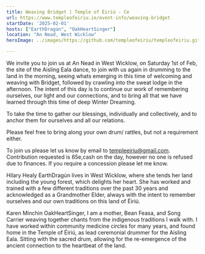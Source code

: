 ```yaml
---
title: Weaving Bridget | Temple of Éiriú - Ce
url: https://www.templeofeiriu.ie/event-info/weaving-bridget
startDate: '2025-02-01'
hosts: ["EarthDragún", "OakHeartSinger"]
location: "An Nead, West Wicklow"
heroImage: ../images/https://github.com/templeofeiriu/templeofeiriu.github.io/blob/main/static/src/content/images/Templeroofwithrainbow.jpg

---
```

We invite you to join us at An Nead in West Wicklow, on Saturday 1st of Feb, the site of the Aisling Eala dance, to join with us again in drumming to the land in the morning, seeing whats emerging in this time of welcoming and weaving with Bridget, followed by crawling into the sweat lodge in the afternoon.
The intent of this day is to continue our work of remembering ourselves, our light and our connections, and to bring all that we have learned through this time of deep Winter Dreaming.

To take the time to gather our blessings, individually and collectively, and to anchor them for ourselves and all our relations.

Please feel free to bring along your own drum/ rattles, but not a requirement either.

To join us please let us know by email to templeeiriu@gmail.com.
Contribution requested is 65e,cash on the day, however no one is refused due to finances.
If you require a concession please let me know.

Hilary Healy EarthDragún lives in West Wicklow, where she tends her land including the young forest, which delights her heart. She has worked and trained with a few different traditions over the past 30 years and acknowledged as a Grandmother Elder, always with the intent to remember ourselves and our own traditions on this land of Éiriú.

Karen Minchin OakHeartSinger, I am a mother, Bean Feasa, and Song Carrier weaving together chants from the indigenous traditions I walk with. I have worked within community medicine circles for many years, and found home in the Temple of Éiriú, as lead ceremonial drummer for the Aisling Eala. Sitting with the sacred drum, allowing for the re-emergence of the ancient connection to the heartbeat of the land.
